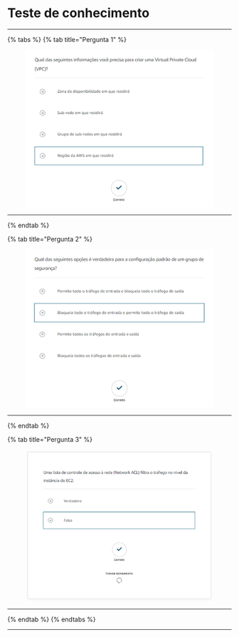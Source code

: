 # Teste de conhecimento

***

{% tabs %}
{% tab title="Pergunta 1" %}
<figure><img src="../../.gitbook/assets/image (5).png" alt=""><figcaption></figcaption></figure>

***
{% endtab %}

{% tab title="Pergunta 2" %}
<figure><img src="../../.gitbook/assets/image (6).png" alt=""><figcaption></figcaption></figure>

***
{% endtab %}

{% tab title="Pergunta 3" %}
<figure><img src="../../.gitbook/assets/image (8).png" alt=""><figcaption></figcaption></figure>

***
{% endtab %}
{% endtabs %}

***

